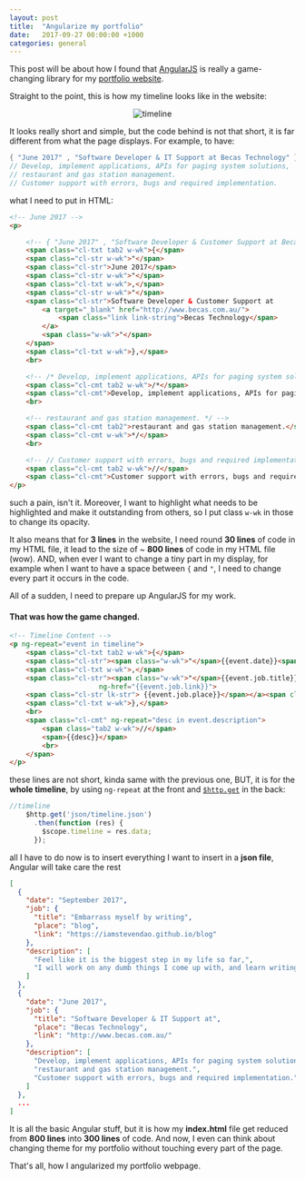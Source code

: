 ```yaml
---
layout: post
title:  "Angularize my portfolio"
date:   2017-09-27 00:00:00 +1000
categories: general
---
```


This post will be about how I found that [AngularJS](https://angularjs.org/) is really a game-changing library for my [portfolio website](https://iamstevendao.github.io/portfolio/).

Straight to the point, this is how my timeline looks like in the website:

<p align="center">
<img alt="timeline" src="https://rzxtwq.bn1302.livefilestore.com/y4mDPcJDBKB1vx2OkD5N11BH7gJXOmkbdGV5TpzYGF6beWfpUk8HkHykNDsX9vT5oKpbxttcq7gInIYj9RnR3J_u1mv9wRBSIxd1M4KdYjlW5qzmR-BPzlTseaNWCbpwlSLIhznDc7TC-aBQyzM33tpt6cBD-6E9czINuY0RwF4KCr_nz0vMzZL8OcRqdEJA4tlfQFSaek4DmRFL4wTlUljMw?width=2058&height=1035&cropmode=none">
</p>

It looks really short and simple, but the code behind is not that short, it is far different from what the page displays.
For example, to have:

```cs
{ "June 2017" , "Software Developer & IT Support at Becas Technology" }, 
// Develop, implement applications, APIs for paging system solutions, 
// restaurant and gas station management. 
// Customer support with errors, bugs and required implementation. 
```

what I need to put in HTML:
```html
<!-- June 2017 -->
<p>

	<!-- { "June 2017" , "Software Developer & Customer Support at Becas Technology " },  -->
	<span class="cl-txt tab2 w-wk">{</span>
	<span class="cl-str w-wk">"</span>
	<span class="cl-str">June 2017</span>
	<span class="cl-str w-wk">"</span>
	<span class="cl-txt w-wk">,</span>
	<span class="cl-str w-wk">"</span>
	<span class="cl-str">Software Developer & Customer Support at
		<a target="_blank" href="http://www.becas.com.au/">
			<span class="link link-string">Becas Technology</span>
		</a>
		<span class="w-wk">"</span>
	</span>
	<span class="cl-txt w-wk">},</span>
	<br>

	<!-- /* Develop, implement applications, APIs for paging system solutions,	-->
	<span class="cl-cmt tab2 w-wk">/*</span>
	<span class="cl-cmt">Develop, implement applications, APIs for paging system solutions,</span>
	<br>

	<!-- restaurant and gas station management. */ -->
	<span class="cl-cmt tab2">restaurant and gas station management.</span>
	<span class="cl-cmt w-wk">*/</span>
	<br>

	<!-- // Customer support with errors, bugs and required implementation. -->
	<span class="cl-cmt tab2 w-wk">//</span>
	<span class="cl-cmt">Customer support with errors, bugs and required implementation.</span>
</p>
```

such a pain, isn't it. Moreover, I want to highlight what needs to be highlighted and make it outstanding from others, so I put class `w-wk` in those to change its opacity.

It also means that for **3 lines** in the website, I need round **30 lines** of code in my HTML file, it lead to the size of ~ **800 lines** of code in my HTML file (wow). AND, when ever I want to change a tiny part in my display, for example when I want to have a space between `{` and `"`, I need to change every part it occurs in the code.

All of a sudden, I need to prepare up AngularJS for my work.

#### That was how the game changed.

```html
<!-- Timeline Content -->
<p ng-repeat="event in timeline">
	<span class="cl-txt tab2 w-wk">{</span>
	<span class="cl-str"><span class="w-wk">"</span>{{event.date}}<span class="w-wk">"</span></span>
	<span class="cl-txt w-wk">,</span>
	<span class="cl-str"><span class="w-wk">"</span>{{event.job.title}}</span><a ng-if="event.job.hasOwnProperty('place')"
					  ng-href="{{event.job.link}}">
	<span class="cl-str lk-str"> {{event.job.place}}</span></a><span class="w-wk cl-str">"</span>
	<span class="cl-txt w-wk">},</span>
	<br>
	<span class="cl-cmt" ng-repeat="desc in event.description">
		<span class="tab2 w-wk">//</span>
		<span>{{desc}}</span>
		<br>
	</span>
</p>
```

these lines are not short, kinda same with the previous one, BUT, it is for the **whole timeline**, by using `ng-repeat` at the front and [`$http.get`](https://docs.angularjs.org/api/ng/service/$http) in the back: 

```js
//timeline
    $http.get('json/timeline.json')
      .then(function (res) {
        $scope.timeline = res.data;
      });
```

all I have to do now is to insert everything I want to insert in a **json file**, Angular will take care the rest

```json
[
  {
    "date": "September 2017",
    "job": {
      "title": "Embarrass myself by writing",
      "place": "blog",
      "link": "https://iamstevendao.github.io/blog"
    },
    "description": [
      "Feel like it is the biggest step in my life so far,",
      "I will work on any dumb things I come up with, and learn writing like other awesome people"
    ]
  },
  {
    "date": "June 2017",
    "job": {
      "title": "Software Developer & IT Support at",
      "place": "Becas Technology",
      "link": "http://www.becas.com.au/"
    },
    "description": [
      "Develop, implement applications, APIs for paging system solutions,",
      "restaurant and gas station management.",
      "Customer support with errors, bugs and required implementation."
    ]
  },
  ...
]
```

It is all the basic Angular stuff, but it is how my **index.html** file get reduced from **800 lines** into **300 lines** of code. And now, I even can think about changing theme for my portfolio without touching every part of the page.

That's all, how I angularized my portfolio webpage.